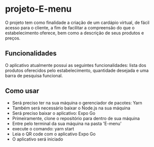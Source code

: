 # projeto-E-menu

O projeto tem como finalidade a criação de um cardápio virtual, de fácil acesso para o cliente, a fim de facilitar a compreensão do que o estabelecimento oferece, bem como a descrição de seus produtos e preços.

## Funcionalidades

O aplicativo atualmente possui as seguintes funcionalidades: lista dos produtos oferecidos pelo estabelecimento, quantidade desejada e uma barra de pesquisa funcional.

## Como usar

- Será preciso ter na sua máquina o gerenciador de pacotes: Yarn
- Também será necessário baixar o Node.js na sua máquina
- Será preciso baixar o aplicativo: Expo Go
- Primeiramente, clone o repositório para dentro de sua máquina
- Entre pelo terminal da sua máquina na pasta 'E-menu'
- execute o comando: yarn start
- Leia o QR code com o aplicativo Expo Go
- O aplicativo será iniciado
